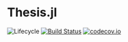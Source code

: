 # Thesis.jl

![Lifecycle](https://img.shields.io/badge/lifecycle-experimental-orange.svg)<!--
![Lifecycle](https://img.shields.io/badge/lifecycle-maturing-blue.svg)
![Lifecycle](https://img.shields.io/badge/lifecycle-stable-green.svg)
![Lifecycle](https://img.shields.io/badge/lifecycle-retired-orange.svg)
![Lifecycle](https://img.shields.io/badge/lifecycle-archived-red.svg)
![Lifecycle](https://img.shields.io/badge/lifecycle-dormant-blue.svg) -->
[![Build Status](https://travis-ci.com/Jakob/Thesis.jl.svg?branch=master)](https://travis-ci.com/Jakob/Thesis.jl)
[![codecov.io](http://codecov.io/github/Jakob/Thesis.jl/coverage.svg?branch=master)](http://codecov.io/github/Jakob/Thesis.jl?branch=master)
<!--
[![Documentation](https://img.shields.io/badge/docs-stable-blue.svg)](https://Jakob.github.io/Thesis.jl/stable)
[![Documentation](https://img.shields.io/badge/docs-master-blue.svg)](https://Jakob.github.io/Thesis.jl/dev)
-->
